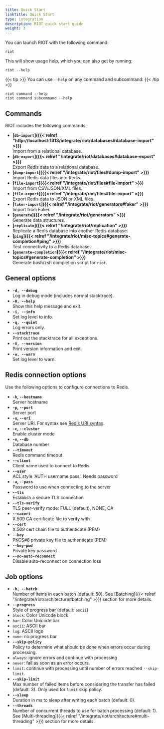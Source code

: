 ```yaml
---
title: Quick Start
linkTitle: Quick Start
type: integration
description: RIOT quick start guide
weight: 3
---
```


You can launch RIOT with the following command:

```
riot
```

This will show usage help, which you can also get by running:

```
riot --help
```

{{< tip >}}
You can use `--help` on any command and subcommand:
{{< /tip >}}

```
riot command --help
riot command subcommand --help
```

## Commands

RIOT includes the following commands:

* **[`db-import`]({{< relref "http://localhost:1313/integrate/riot/databases#database-import" >}})**\
Import from a relational database.
* **[`db-export`]({{< relref "/integrate/riot/databases#database-export" >}})**\
Export Redis data to a relational database.
* **[`dump-import`]({{< relref "/integrate/riot/files#dump-import" >}})**\
Import Redis data files into Redis.
* **[`file-import`]({{< relref "/integrate/riot/files#file-import" >}})**\
Import from CSV/JSON/XML files.
* **[`file-export`]({{< relref "/integrate/riot/files#file-export" >}})**\
Export Redis data to JSON or XML files.
* **[`faker-import`]({{< relref "/integrate/riot/generators#faker" >}})**\
Import from Faker.
* **[`generate`]({{< relref "/integrate/riot/generators" >}})**\
Generate data structures.
* **[`replicate`]({{< relref "/integrate/riot/replication" >}})**\
Replicate a Redis database into another Redis database.
* **[`ping`]({{< relref "/integrate/riot/misc-topics#generate-completion#ping" >}})**\
Test connectivity to a Redis database.
* **[`generate-completion`]({{< relref "/integrate/riot/misc-topics#generate-completion" >}})**\
Generate bash/zsh completion script for `riot`.

## General options

* **`-d, --debug`**\
Log in debug mode (includes normal stacktrace).
* **`-H, --help`**\
Show this help message and exit.
* **`-i, --info`**\
Set log level to info.
* **`-q, --quiet`**\
Log errors only.
* **`--stacktrace`**\
Print out the stacktrace for all exceptions.
* **`-V, --version`**\
Print version information and exit.
* **`-w, --warn`**\
Set log level to warn.

## Redis connection options

Use the following options to configure connections to Redis.

* **`-h`, `--hostname`**\
Server hostname
* **`-p`, `--port`**\
Server port
* **`-u`, `--uri`**\
Server URI. For syntax see [Redis URI syntax](https://github.com/lettuce-io/lettuce-core/wiki/Redis-URI-and-connection-details#uri-syntax).
* **`-c`, `--cluster`**\
Enable cluster mode
* **`-n`, `--db`**\
Database number
* **`--timeout`**\
Redis command timeout
* **`--client`**\
Client name used to connect to Redis
* **`--user`**\
ACL style 'AUTH username pass'. Needs password
* **`-a`, `--pass`**\
Password to use when connecting to the server
* **`--tls`**\
Establish a secure TLS connection
* **`--tls-verify`**\
TLS peer-verify mode: FULL (default), NONE, CA
* **`--cacert`**\
X.509 CA certificate file to verify with
* **`--cert`**\
X.509 cert chain file to authenticate (PEM)
* **`--key`**\
PKCS#8 private key file to authenticate (PEM)
* **`--key-pwd`**\
Private key password
* **`--no-auto-reconnect`**\
Disable auto-reconnect on connection loss

## Job options

* **`-b, --batch`**\
Number of items in each batch (default: 50).
See [Batching]({{< relref "/integrate/riot/architecture#batching" >}}) section for more details.
* **`--progress`**\
Style of progress bar (default: `ascii`)
* `block`: Color Unicode block
* `bar`: Color Unicode bar
* `ascii`: ASCII bar
* `log`: ASCII logs
* `none`: no progress bar
* **`--skip-policy`**\
Policy to determine what should be done when errors occur during processing.
* `always`: ignore errors and continue with processing
* `never`: fail as soon as an error occurs.
* `limit`: continue with processing until number of errors reached `--skip-limit`.
* **`--skip-limit`**\
Max number of failed items before considering the transfer has failed (default: 3). Only used for `limit` skip policy.
* **`--sleep`**\
Duration in ms to sleep after writing each batch (default: 0).
* **`--threads`**\
Number of concurrent threads to use for batch processing (default: 1).
See [Multi-threading]({{< relref "/integrate/riot/architecture#multi-threading" >}}) section for more details.
